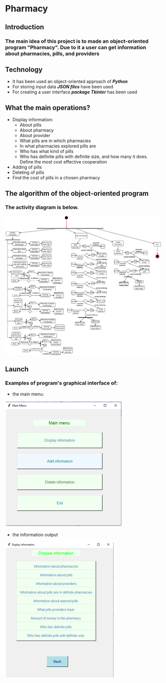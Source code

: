 # Pharmacy
## Introduction
### The main idea of this project is to made an object-oriented program "Pharmacy". Due to it a user can get information about pharmacies, pills, and providers
## Technology
+ It has been used an object-oriented approach of ***Python***
+ For storing input data ***JSON files*** have been used
+ For creating a user interface ***package Tkinter*** has been used 
## What the main operations?
+ Display information:
    - About pills
    - About pharmacy
    - About provider
    - What pills are in which pharmacies
    - In what pharmacies explored pills are
    - Who has what kind of pills
    - Who has definite pills with definite size, and how many it does. Define the most cost effective cooperation
+ Adding of pills
+ Deleting of pills
+ Find the cost of pills in a chosen pharmacy
## The algorithm of the object-oriented program
### The activity diagram is below.
![](https://github.com/Yevheeniiaa/Pharmacy/blob/main/activity_diagram.png)
## Launch
### Examples of program's graphical interface of:
   + the main menu:
 
![](https://github.com/Yevheeniiaa/Pharmacy/blob/main/main_menu.png)


   + the information output
   
![](https://github.com/Yevheeniiaa/Pharmacy/blob/main/display_information.png)


